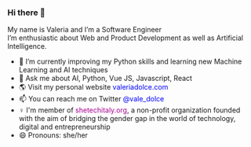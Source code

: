 ### Hi there 👋

<!--
**vdolce/vdolce** is a ✨ _special_ ✨ repository because its `README.md` (this file) appears on your GitHub profile.

Here are some ideas to get you started:

- 🔭 I’m currently working on ...
- 🌱 I’m currently learning ...
- 👯 I’m looking to collaborate on ...
- 🤔 I’m looking for help with ...
- 💬 Ask me about ...
- 📫 You can reach me on Twitter https://twitter.com/vale_dolce
- 😄 Pronouns: she/her
- ⚡ Fun fact: ...
-->

My name is Valeria and I’m a Software Engineer <br/>
I’m enthusiastic about Web and Product Development as well as Artificial Intelligence. 

- 🔭 I’m currently improving my Python skills and learning new Machine Learning and AI techniques
- 💬 Ask me about AI, Python, Vue JS, Javascript, React
- 🌎 Visit my personal website <a style="color:blue; text-decoration:none" href="valeriadolce.com" target="_blank" rel="noopener noreferrer">valeriadolce.com</a>
- 📫 You can reach me on Twitter <a style="color:blue; text-decoration:none" href="https://twitter.com/vale_dolce" target="_blank" rel="noopener noreferrer">@vale_dolce</a>
- ♀️ I'm member of <a style="color:#a90493; text-decoration:none;"  href="https://shetechitaly.org/" target="_blank" rel="noopener noreferrer">shetechitaly.org</a>, a non-profit organization founded with the aim of bridging the gender gap in the world of technology, digital and entrepreneurship 
- 😄 Pronouns: she/her
